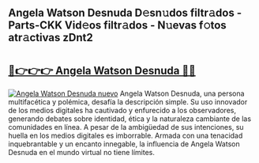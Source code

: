 ## Angela Watson Desnuda D𝚎sn𝚞dos filtr𝚊dos - Parts-CKK Vid𝚎os filtr𝚊dos - N𝚞evas f𝚘tos atr𝚊ctivas zDnt2

# <h2><a href="http://mb5gkt.tromn.icu/?c=Angela+Watson+Desnuda">🔗👉👉👉 Angela Watson Desnuda 🔗🔗</a></h2>

[![Angela Watson Desnuda nuevo](https://i.imgur.com/pEAQMta.gif)](http://mb5gkt.tromn.icu/?c=Angela+Watson+Desnuda)
Angela Watson Desnuda, una persona multifacética y polémica, desafía la descripción simple. Su uso innovador de los medios digitales ha cautivado y enfurecido a los observadores, generando debates sobre identidad, ética y la naturaleza cambiante de las comunidades en línea. A pesar de la ambigüedad de sus intenciones, su huella en los medios digitales es imborrable. Armada con una tenacidad inquebrantable y un encanto innegable, la influencia de Angela Watson Desnuda en el mundo virtual no tiene límites.
